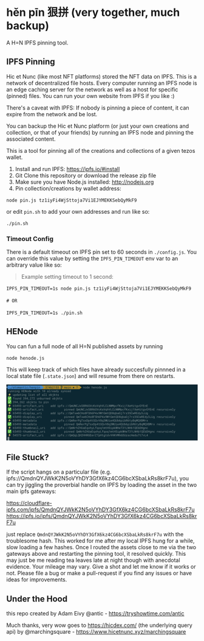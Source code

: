 # hěn pīn 狠拼 (very together, much backup)

A H=N IPFS pinning tool.

## IPFS Pinning

Hic et Nunc (like most NFT platforms) stored the NFT data on IPFS. This is a network of decentralized file hosts. Every computer running an IPFS node is an edge caching server for the network as well as a host for specific (pinned) files. You can run your own website from IPFS if you like :)

There's a caveat with IPFS: If nobody is pinning a piece of content, it can expire from the network and be lost.

You can backup the Hic et Nunc platform (or just your own creations and collection, or that of your friends) by running an IPFS node and pinning the associated content.

This is a tool for pinning all of the creations and collections of a given tezos wallet.

1. Install and run IPFS: https://ipfs.io/#install
2. Git Clone this repository or download the release zip file
3. Make sure you have Node.js installed: http://nodejs.org
4. Pin collection/creations by wallet address:

```
node pin.js tz1iyFi4WjSttoja7Vi1EJYMEKKSebQyMkF9
```

or edit `pin.sh` to add your own addresses and run like so:

```
./pin.sh
```

### Timeout Config

There is a default timeout on IPFS pin set to 60 seconds in `./config.js`. You can override this value by setting the `IPFS_PIN_TIMEOUT` env var to an arbitrary value like so:

> Example setting timeout to 1 second:

```
IPFS_PIN_TIMEOUT=1s node pin.js tz1iyFi4WjSttoja7Vi1EJYMEKKSebQyMkF9

# OR

IPFS_PIN_TIMEOUT=1s ./pin.sh
```

## HENode

You can fun a full node of all H=N published assets by running

```
node henode.js
```

This will keep track of which files have already succesfully pinnned in a local state file (`.state.json`) and will resume from there on restarts.

![henode running](./docs/henode.png)

## File Stuck?

If the script hangs on a particular file (e.g. ipfs://QmdnQYJWkK2N5oVYhDY3GfX6kz4CG6bcXSbaLkRs8krF7u), you can try jiggling the proverbial handle on IPFS by loading the asset in the two main ipfs gateways:

https://cloudflare-ipfs.com/ipfs/QmdnQYJWkK2N5oVYhDY3GfX6kz4CG6bcXSbaLkRs8krF7u
https://ipfs.io/ipfs/QmdnQYJWkK2N5oVYhDY3GfX6kz4CG6bcXSbaLkRs8krF7u

just replace `QmdnQYJWkK2N5oVYhDY3GfX6kz4CG6bcXSbaLkRs8krF7u` with the troublesome hash. This worked for me after my local IPFS hung for a while, slow loading a few hashes. Once I routed the assets close to me via the two gateways above and restarting the pinning tool, it resolved quickly. This may just be me reading tea leaves late at night though with anecdotal evidence. Your mileage may vary. Give a shot and let me know if it works or not. Please file a bug or make a pull-request if you find any issues or have ideas for improvements.

## Under the Hood

this repo created by Adam Eivy @antic - https://tryshowtime.com/antic

Much thanks, very wow goes to https://hicdex.com/ (the underlying query api) by @marchingsquare - https://www.hicetnunc.xyz/marchingsquare
